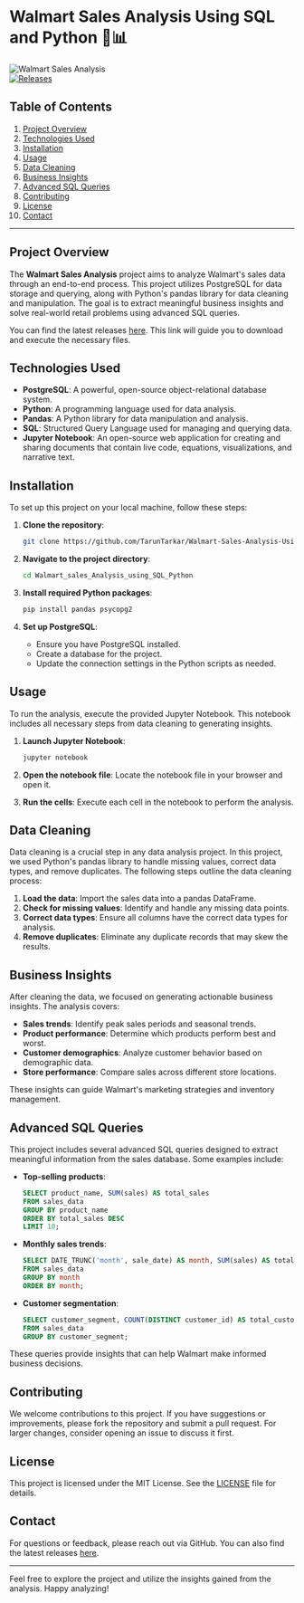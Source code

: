 # Walmart Sales Analysis Using SQL and Python 🛒📊

![Walmart Sales Analysis](https://img.shields.io/badge/Walmart_Sales_Analysis-PostgreSQL-blue?style=flat-square)  
[![Releases](https://img.shields.io/badge/Releases-latest-orange?style=flat-square)](https://github.com/TarunTarkar/Walmart-Sales-Analysis-Using-SQL-and-Python)

## Table of Contents
1. [Project Overview](#project-overview)
2. [Technologies Used](#technologies-used)
3. [Installation](#installation)
4. [Usage](#usage)
5. [Data Cleaning](#data-cleaning)
6. [Business Insights](#business-insights)
7. [Advanced SQL Queries](#advanced-sql-queries)
8. [Contributing](#contributing)
9. [License](#license)
10. [Contact](#contact)

---

## Project Overview

The **Walmart Sales Analysis** project aims to analyze Walmart's sales data through an end-to-end process. This project utilizes PostgreSQL for data storage and querying, along with Python's pandas library for data cleaning and manipulation. The goal is to extract meaningful business insights and solve real-world retail problems using advanced SQL queries.

You can find the latest releases [here](https://github.com/TarunTarkar/Walmart-Sales-Analysis-Using-SQL-and-Python). This link will guide you to download and execute the necessary files.

## Technologies Used

- **PostgreSQL**: A powerful, open-source object-relational database system.
- **Python**: A programming language used for data analysis.
- **Pandas**: A Python library for data manipulation and analysis.
- **SQL**: Structured Query Language used for managing and querying data.
- **Jupyter Notebook**: An open-source web application for creating and sharing documents that contain live code, equations, visualizations, and narrative text.

## Installation

To set up this project on your local machine, follow these steps:

1. **Clone the repository**:
   ```bash
   git clone https://github.com/TarunTarkar/Walmart-Sales-Analysis-Using-SQL-and-Python
   ```

2. **Navigate to the project directory**:
   ```bash
   cd Walmart_sales_Analysis_using_SQL_Python
   ```

3. **Install required Python packages**:
   ```bash
   pip install pandas psycopg2
   ```

4. **Set up PostgreSQL**:
   - Ensure you have PostgreSQL installed.
   - Create a database for the project.
   - Update the connection settings in the Python scripts as needed.

## Usage

To run the analysis, execute the provided Jupyter Notebook. This notebook includes all necessary steps from data cleaning to generating insights.

1. **Launch Jupyter Notebook**:
   ```bash
   jupyter notebook
   ```

2. **Open the notebook file**:
   Locate the notebook file in your browser and open it.

3. **Run the cells**:
   Execute each cell in the notebook to perform the analysis.

## Data Cleaning

Data cleaning is a crucial step in any data analysis project. In this project, we used Python's pandas library to handle missing values, correct data types, and remove duplicates. The following steps outline the data cleaning process:

1. **Load the data**: Import the sales data into a pandas DataFrame.
2. **Check for missing values**: Identify and handle any missing data points.
3. **Correct data types**: Ensure all columns have the correct data types for analysis.
4. **Remove duplicates**: Eliminate any duplicate records that may skew the results.

## Business Insights

After cleaning the data, we focused on generating actionable business insights. The analysis covers:

- **Sales trends**: Identify peak sales periods and seasonal trends.
- **Product performance**: Determine which products perform best and worst.
- **Customer demographics**: Analyze customer behavior based on demographic data.
- **Store performance**: Compare sales across different store locations.

These insights can guide Walmart's marketing strategies and inventory management.

## Advanced SQL Queries

This project includes several advanced SQL queries designed to extract meaningful information from the sales database. Some examples include:

- **Top-selling products**:
   ```sql
   SELECT product_name, SUM(sales) AS total_sales
   FROM sales_data
   GROUP BY product_name
   ORDER BY total_sales DESC
   LIMIT 10;
   ```

- **Monthly sales trends**:
   ```sql
   SELECT DATE_TRUNC('month', sale_date) AS month, SUM(sales) AS total_sales
   FROM sales_data
   GROUP BY month
   ORDER BY month;
   ```

- **Customer segmentation**:
   ```sql
   SELECT customer_segment, COUNT(DISTINCT customer_id) AS total_customers
   FROM sales_data
   GROUP BY customer_segment;
   ```

These queries provide insights that can help Walmart make informed business decisions.

## Contributing

We welcome contributions to this project. If you have suggestions or improvements, please fork the repository and submit a pull request. For larger changes, consider opening an issue to discuss it first.

## License

This project is licensed under the MIT License. See the [LICENSE](LICENSE) file for details.

## Contact

For questions or feedback, please reach out via GitHub. You can also find the latest releases [here](https://github.com/TarunTarkar/Walmart-Sales-Analysis-Using-SQL-and-Python).

---

Feel free to explore the project and utilize the insights gained from the analysis. Happy analyzing!
